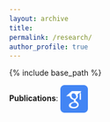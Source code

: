 ```yaml
---
layout: archive
title: 
permalink: /research/
author_profile: true
---
```

{% include base_path %}

**Publications**: <img align="center" src= "/images/Scholar-icon.png" height="50"> 

